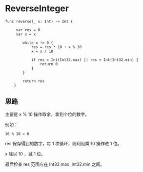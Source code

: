 # ReverseInteger

```
func reverse(_ x: Int) -> Int {
    
     var res = 0
     var x = x
  
        while x != 0 {
            res = res * 10 + x % 10
            x = x / 10
            
            if res > Int(Int32.max) || res < Int(Int32.min) {
                return 0
            }
        }
        
        return res
    }
```

## 思路

主要是 x % 10 操作取余，拿到个位的数字。

例如：

```
16 % 10 = 6
```

 res 保存得到的数字，每 1 次循环，则利用乘 10 操作进 1 位。

 x 除以 10 ，减 1 位。
 
 最后检查 res 范围应在 Int32.max ,Int32.min 之间。 
 
 


